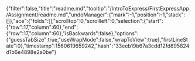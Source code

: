 {"filter":false,"title":"readme.md","tooltip":"/IntroToExpress/FirstExpressApp/Assignment/readme.md","undoManager":{"mark":-1,"position":-1,"stack":[]},"ace":{"folds":[],"scrolltop":0,"scrollleft":0,"selection":{"start":{"row":17,"column":60},"end":{"row":17,"column":60},"isBackwards":false},"options":{"guessTabSize":true,"useWrapMode":false,"wrapToView":true},"firstLineState":0},"timestamp":1560619659242,"hash":"33eeb19b67a3cdd12fd895824d1b6e4898e2a0be"}